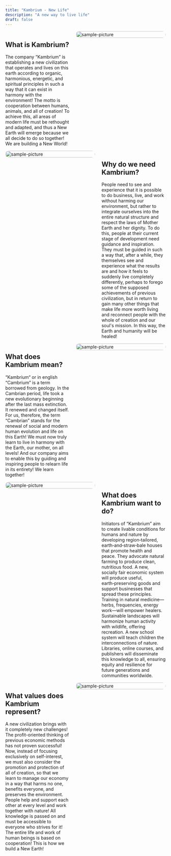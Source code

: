 ```yaml
---
title: "Kambrium - New Life"
description: "A new way to live life"
draft: false
---
```


<style>
.page { }

.paragraph,
.reversed-paragraph {
  display: flex;
  gap: 4%;
  align-items: flex-start;
}

.text {
  flex: 0 0 40%;
}

.media {
  flex: 0 0 56%;
}

.media img {
  display: block;
  width: 100%;
  height: auto;
  border-radius: 12px;
}

@media (max-width: 900px) {
  .paragraph,
  .reversed-paragraph {
    flex-direction: column;
    gap: 6%;
  }
  .text,
  .media { flex-basis: 100%; width: 100%; }
}
</style>

<div class="page">

<div class="paragraph">
  <div class="text">
    <h2>What is Kambrium?</h2>
    <p>
      The company “Kambrium” is establishing a new civilization that operates and lives on this earth according to organic, harmonious, energetic, and spiritual principles in such a way that it can exist in harmony with the environment! The motto is cooperation between humans, animals, and all of creation! To achieve this, all areas of modern life must be rethought and adapted, and thus a New Earth will emerge because we all decide to do so together! We are building a New World!
    </p>
  </div>
  <div class="media">
    <img src="/kambrium-website-hugo/images/sample-1.jpeg" alt="sample-picture">
  </div>
</div>

<div class="reversed-paragraph">
  <div class="media">
    <img src="/kambrium-website-hugo/images/sample-2.jpeg" alt="sample-picture">
  </div>
  <div class="text">
    <h2>Why do we need Kambrium?</h2>
    <p>
      People need to see and experience that it is possible to do business, live, and work without harming our environment, but rather to integrate ourselves into the entire natural structure and respect the laws of Mother Earth and her dignity. To do this, people at their current stage of development need guidance and inspiration. They must be guided in such a way that, after a while, they themselves see and experience what the results are and how it feels to suddenly live completely differently, perhaps to forego some of the supposed achievements of previous civilization, but in return to gain many other things that make life more worth living and reconnect people with the whole of creation and our soul's mission. In this way, the Earth and humanity will be healed! 
    </p>
  </div>
</div>

<div class="paragraph">
  <div class="text">
    <h2>What does Kambrium mean?</h2>
    <p>
      “Kambrium“ or in english “Cambrium” is a term borrowed from geology. In the Cambrian period, life took a new evolutionary beginning after the last mass extinction. It renewed and changed itself. For us, therefore, the term “Cambrian” stands for the renewal of social and modern human evolution and life on this Earth! We must now truly learn to live in harmony with the Earth, our mother, on all levels! And our company aims to enable this by guiding and inspiring people to relearn life in its entirety! We learn together! 
    </p>
  </div>
  <div class="media">
    <img src="/kambrium-website-hugo/images/sample-3.jpeg" alt="sample-picture">
  </div>
</div>

<div class="reversed-paragraph">
  <div class="media">
    <img src="/kambrium-website-hugo/images/sample-4.jpeg" alt="sample-picture">
  </div>
  <div class="text">
    <h2>What does Kambrium want to do?</h2>
    <p>
      Initiators of “Kambrium” aim to create livable conditions for humans and nature by developing region‑tailored, earth‑and‑straw‑bale houses that promote health and peace. They advocate natural farming to produce clean, nutritious food. A new, socially fair economic system will produce useful, earth‑preserving goods and support businesses that spread these principles. Training in natural medicine—herbs, frequencies, energy work—will empower healers. Sustainable landscapes will harmonize human activity with wildlife, offering recreation. A new school system will teach children the interconnections of nature. Libraries, online courses, and publishers will disseminate this knowledge to all, ensuring equity and resilience for future generations and communities worldwide.
    </p>
  </div>
</div>

<div class="paragraph">
  <div class="text">
    <h2>What values does Kambrium represent?</h2>
    <p>
      A new civilization brings with it completely new challenges! The profit-oriented thinking of previous economic methods has not proven successful! Now, instead of focusing exclusively on self-interest, we must also consider the promotion and protection of all of creation, so that we learn to manage our economy in a way that harms no one, benefits everyone, and preserves the environment. People help and support each other at every level and work together with nature! All knowledge is passed on and must be accessible to everyone who strives for it! The entire life and work of human beings is based on cooperation! This is how we build a New Earth!
    </p>
  </div>
  <div class="media">
    <img src="/kambrium-website-hugo/images/sample-5.jpeg" alt="sample-picture">
  </div>
</div>

</div>
